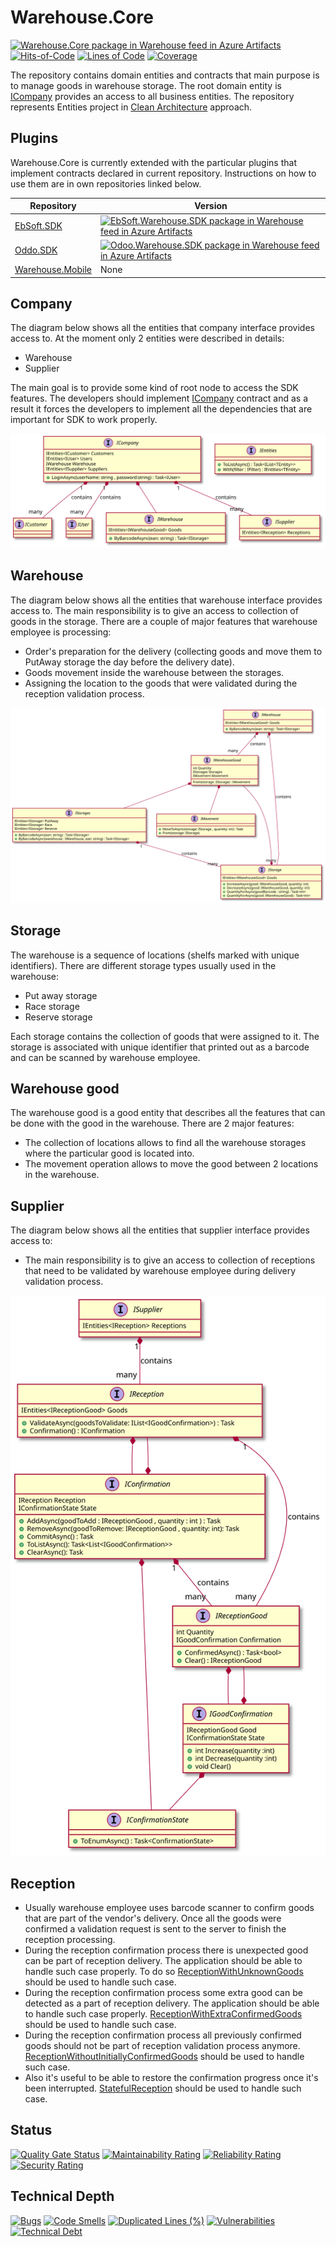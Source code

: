 # Warehouse.Core

[![Warehouse.Core package in Warehouse feed in Azure Artifacts](https://souleymen.feeds.visualstudio.com/5e7ba3a8-de58-4498-aed2-a23e91696074/_apis/public/Packaging/Feeds/6754a99f-fc1f-4540-be65-d313fae61071/Packages/2b86139a-c6c0-4de8-890c-5f8541a7d552/Badge)](https://souleymen.visualstudio.com/Warehouse/_packaging?_a=package&feed=6754a99f-fc1f-4540-be65-d313fae61071&package=2b86139a-c6c0-4de8-890c-5f8541a7d552&preferRelease=true)
[![Hits-of-Code](https://hitsofcode.com/github/souly84/Warehouse.Core?branch=main)](https://hitsofcode.com/github/souly84/Warehouse.Core?branch=main/view)
[![Lines of Code](https://sonarcloud.io/api/project_badges/measure?project=souly84_InventoryOperations&metric=ncloc)](https://sonarcloud.io/dashboard?id=souly84_InventoryOperations)
[![Coverage](https://sonarcloud.io/api/project_badges/measure?project=souly84_InventoryOperations&metric=coverage)](https://sonarcloud.io/dashboard?id=souly84_InventoryOperations)

The repository contains domain entities and contracts that main purpose is to manage goods in warehouse storage. The root domain entity is [ICompany](https://github.com/souly84/Warehouse.Core/blob/main/src/Warehouse.Core/ICompany.cs) provides an access to all business entities. The repository represents Entities project in [Clean Architecture](https://blog.cleancoder.com/uncle-bob/2012/08/13/the-clean-architecture.html) approach.

## Plugins

Warehouse.Core is currently extended with the particular plugins that implement contracts declared in current repository. Instructions on how to use them are in own repositories linked below.

| Repository | Version |
| ------ | ------ |
| [EbSoft.SDK](https://github.com/souly84/EbSoft.Warehouse.SDK) | [![EbSoft.Warehouse.SDK package in Warehouse feed in Azure Artifacts](https://souleymen.feeds.visualstudio.com/5e7ba3a8-de58-4498-aed2-a23e91696074/_apis/public/Packaging/Feeds/6754a99f-fc1f-4540-be65-d313fae61071/Packages/3e29a369-faf2-402c-b043-6f2deb71a29f/Badge)](https://souleymen.visualstudio.com/Warehouse/_packaging?_a=package&feed=6754a99f-fc1f-4540-be65-d313fae61071&package=3e29a369-faf2-402c-b043-6f2deb71a29f&preferRelease=true) |
| [Oddo.SDK](https://github.com/souly84/Odoo.Warehouse.SDK) | [![Odoo.Warehouse.SDK package in Warehouse feed in Azure Artifacts](https://souleymen.feeds.visualstudio.com/5e7ba3a8-de58-4498-aed2-a23e91696074/_apis/public/Packaging/Feeds/6754a99f-fc1f-4540-be65-d313fae61071/Packages/c19438d5-fdc4-45b8-9c95-c60edf85c208/Badge)](https://souleymen.visualstudio.com/Warehouse/_packaging?_a=package&feed=6754a99f-fc1f-4540-be65-d313fae61071&package=c19438d5-fdc4-45b8-9c95-c60edf85c208&preferRelease=true) |
| [Warehouse.Mobile](https://github.com/souly84/Warehouse.Mobile) | None

## Company

The diagram below shows all the entities that company interface provides access to. At the moment only 2 entities were described in details:

- Warehouse
- Supplier

The main goal is to provide some kind of root node to access the SDK features. The developers should implement [ICompany](https://github.com/souly84/Warehouse.Core/blob/main/src/(Company)/ICompany.cs) contract and as a result it forces the developers to implement all the dependencies that are important for SDK to work properly.

![Company UML diagram](/docs/Company.uml.svg?raw=true "Classes dependencies diagram")

## Warehouse

The diagram below shows all the entities that warehouse interface provides access to. The main responsibility is to give an access to collection of goods in the storage. There are a couple of major features that warehouse employee is processing:

- Order's preparation for the delivery (collecting goods and move them to PutAway storage the day before the delivery date).
- Goods movement inside the warehouse between the storages.
- Assigning the location to the goods that were validated during the reception validation process.

![Warehouse UML diagram](/docs/warehouse.uml.svg?raw=true "Classes dependencies diagram")

## Storage

 The warehouse is a sequence of locations (shelfs marked with unique identifiers). There are different storage types usually used in the warehouse:

- Put away storage
- Race storage
- Reserve storage

Each storage contains the collection of goods that were assigned to it. The storage is associated with unique identifier that printed out as a barcode and can be scanned by warehouse employee.

## Warehouse good

The warehouse good is a good entity that describes all the features that can be done with the good in the warehouse. There are 2 major features:

- The collection of locations allows to find all the warehouse storages where the particular good is located into.
- The movement operation allows to move the good between 2 locations in the warehouse.

## Supplier

The diagram below shows all the entities that supplier interface provides access to:

- The main responsibility is to give an access to collection of receptions that need to be validated by warehouse employee during delivery validation process.

![Supplier UML diagram](/docs/Supplier.uml.svg?raw=true "Classes dependencies diagram")

## Reception

- Usually warehouse employee uses barcode scanner to confirm  goods that are part of the vendor's delivery. Once all the goods were confirmed a validation request is sent to the server to finish the reception processing.
- During the reception confirmation process there is unexpected good can be part of reception delivery. The application should be able to handle such case properly. To do so [ReceptionWithUnknownGoods](https://github.com/souly84/Warehouse.Core/blob/main/src/Warehouse.Core/(Suppliers)/(Receptions)/ReceptionWithUnkownGoods.cs) should be used to handle such case.
- During the reception confirmation process some extra good can be detected as a part of reception delivery. The application should be able to handle such case properly. [ReceptionWithExtraConfirmedGoods](https://github.com/souly84/Warehouse.Core/blob/main/src/Warehouse.Core/(Suppliers)/(Receptions)/ReceptionWithExtraConfirmedGoods.cs) should be used to handle such case.
- During the reception confirmation process all previously confirmed goods should not be part of reception validation process anymore. [ReceptionWithoutInitiallyConfirmedGoods](https://github.com/souly84/Warehouse.Core/blob/main/src/Warehouse.Core/(Suppliers)/(Receptions)/ReceptionWithoutInitiallyConfirmedGoods.cs) should be used to handle such case.
- Also it's useful to be able to restore the confirmation progress once it's been interrupted. [StatefulReception](https://github.com/souly84/Warehouse.Core/blob/main/src/Warehouse.Core/(Suppliers)/StatefulReception/StatefulReception.cs) should be used to handle such case.

## Status

[![Quality Gate Status](https://sonarcloud.io/api/project_badges/measure?project=souly84_InventoryOperations&metric=alert_status)](https://sonarcloud.io/dashboard?id=souly84_InventoryOperations)
[![Maintainability Rating](https://sonarcloud.io/api/project_badges/measure?project=souly84_InventoryOperations&metric=sqale_rating)](https://sonarcloud.io/dashboard?id=souly84_InventoryOperations)
[![Reliability Rating](https://sonarcloud.io/api/project_badges/measure?project=souly84_InventoryOperations&metric=reliability_rating)](https://sonarcloud.io/dashboard?id=souly84_InventoryOperations)
[![Security Rating](https://sonarcloud.io/api/project_badges/measure?project=souly84_InventoryOperations&metric=security_rating)](https://sonarcloud.io/dashboard?id=souly84_InventoryOperations)

## Technical Depth

[![Bugs](https://sonarcloud.io/api/project_badges/measure?project=souly84_InventoryOperations&metric=bugs)](https://sonarcloud.io/dashboard?id=souly84_InventoryOperations)
[![Code Smells](https://sonarcloud.io/api/project_badges/measure?project=souly84_InventoryOperations&metric=code_smells)](https://sonarcloud.io/dashboard?id=souly84_InventoryOperations)
[![Duplicated Lines (%)](https://sonarcloud.io/api/project_badges/measure?project=souly84_InventoryOperations&metric=duplicated_lines_density)](https://sonarcloud.io/dashboard?id=souly84_InventoryOperations)
[![Vulnerabilities](https://sonarcloud.io/api/project_badges/measure?project=souly84_InventoryOperations&metric=vulnerabilities)](https://sonarcloud.io/dashboard?id=souly84_InventoryOperations)
[![Technical Debt](https://sonarcloud.io/api/project_badges/measure?project=souly84_InventoryOperations&metric=sqale_index)](https://sonarcloud.io/dashboard?id=souly84_InventoryOperations)
